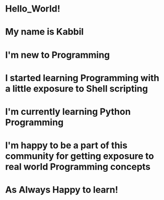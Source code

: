 # Hello_World!
# My name is Kabbil
# I'm new to Programming
# I started learning Programming with a little exposure to Shell scripting
# I'm currently learning Python Programming 
# I'm happy to be a part of this community for getting exposure to real world Programming concepts
# As Always Happy to learn!

